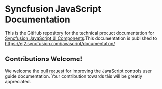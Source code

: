# Syncfusion JavaScript Documentation

This is the GitHub repository for the technical product documentation for [Syncfusion JavaScript UI Components](https://ej2.syncfusion.com/home/javascript.html).This documentation is published to https://ej2.syncfusion.com/javascript/documentation/

## Contributions Welcome!

We welcome the [pull request](https://docs.github.com/en/github/managing-files-in-a-repository/editing-files-in-another-users-repository) for improving the JavaScript controls user guide documentation. Your contribution towards this will be greatly appreciated.

